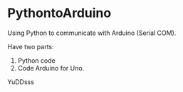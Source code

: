 # PythontoArduino
Using Python to communicate with Arduino (Serial COM).

Have two parts: 
  1. Python code
  2. Code Arduino for Uno.

YuDDsss
